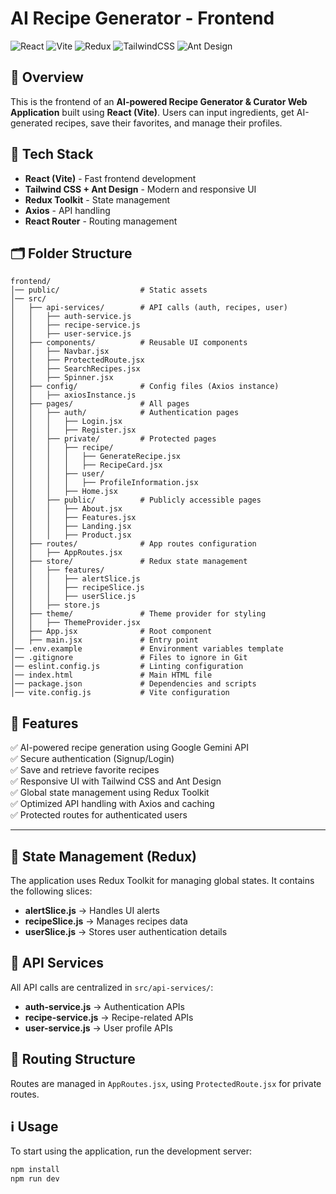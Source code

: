 # AI Recipe Generator - Frontend

![React](https://img.shields.io/badge/React-18.2.0-blue?style=for-the-badge&logo=react)
![Vite](https://img.shields.io/badge/Vite-4.4.5-purple?style=for-the-badge&logo=vite)
![Redux](https://img.shields.io/badge/Redux-Toolkit-764ABC?style=for-the-badge&logo=redux)
![TailwindCSS](https://img.shields.io/badge/TailwindCSS-3.3.0-blue?style=for-the-badge&logo=tailwind-css)
![Ant Design](https://img.shields.io/badge/AntDesign-5.2.2-blue?style=for-the-badge&logo=antdesign)

## 📌 Overview

This is the frontend of an **AI-powered Recipe Generator & Curator Web Application** built using **React (Vite)**. Users can input ingredients, get AI-generated recipes, save their favorites, and manage their profiles.

## 🚀 Tech Stack

- **React (Vite)** - Fast frontend development
- **Tailwind CSS + Ant Design** - Modern and responsive UI
- **Redux Toolkit** - State management
- **Axios** - API handling
- **React Router** - Routing management

## 🗂️ Folder Structure

```
frontend/
│── public/                  # Static assets
│── src/
│   ├── api-services/        # API calls (auth, recipes, user)
│   │   ├── auth-service.js
│   │   ├── recipe-service.js
│   │   ├── user-service.js
│   ├── components/          # Reusable UI components
│   │   ├── Navbar.jsx
│   │   ├── ProtectedRoute.jsx
│   │   ├── SearchRecipes.jsx
│   │   ├── Spinner.jsx
│   ├── config/              # Config files (Axios instance)
│   │   ├── axiosInstance.js
│   ├── pages/               # All pages
│   │   ├── auth/            # Authentication pages
│   │   │   ├── Login.jsx
│   │   │   ├── Register.jsx
│   │   ├── private/         # Protected pages
│   │   │   ├── recipe/
│   │   │   │   ├── GenerateRecipe.jsx
│   │   │   │   ├── RecipeCard.jsx
│   │   │   ├── user/
│   │   │   │   ├── ProfileInformation.jsx
│   │   │   ├── Home.jsx
│   │   ├── public/          # Publicly accessible pages
│   │   │   ├── About.jsx
│   │   │   ├── Features.jsx
│   │   │   ├── Landing.jsx
│   │   │   ├── Product.jsx
│   ├── routes/              # App routes configuration
│   │   ├── AppRoutes.jsx
│   ├── store/               # Redux state management
│   │   ├── features/
│   │   │   ├── alertSlice.js
│   │   │   ├── recipeSlice.js
│   │   │   ├── userSlice.js
│   │   ├── store.js
│   ├── theme/               # Theme provider for styling
│   │   ├── ThemeProvider.jsx
│   ├── App.jsx              # Root component
│   ├── main.jsx             # Entry point
│── .env.example             # Environment variables template
│── .gitignore               # Files to ignore in Git
│── eslint.config.js         # Linting configuration
│── index.html               # Main HTML file
│── package.json             # Dependencies and scripts
│── vite.config.js           # Vite configuration
```

## 📌 Features

✅ AI-powered recipe generation using Google Gemini API  
✅ Secure authentication (Signup/Login)  
✅ Save and retrieve favorite recipes  
✅ Responsive UI with Tailwind CSS and Ant Design  
✅ Global state management using Redux Toolkit  
✅ Optimized API handling with Axios and caching  
✅ Protected routes for authenticated users

---

## 🔄 State Management (Redux)

The application uses Redux Toolkit for managing global states. It contains the following slices:

- **alertSlice.js** → Handles UI alerts
- **recipeSlice.js** → Manages recipes data
- **userSlice.js** → Stores user authentication details

## 📌 API Services

All API calls are centralized in `src/api-services/`:

- **auth-service.js** → Authentication APIs
- **recipe-service.js** → Recipe-related APIs
- **user-service.js** → User profile APIs

## 🔗 Routing Structure

Routes are managed in `AppRoutes.jsx`, using `ProtectedRoute.jsx` for private routes.

## ℹ️ Usage

To start using the application, run the development server:

```sh
npm install
npm run dev
```
